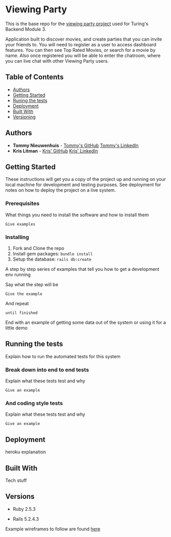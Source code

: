 # Viewing Party

This is the base repo for the [viewing party project](https://backend.turing.io/module3/projects/viewing_party) used for Turing's Backend Module 3.

Application built to discover movies, and create parties that you can invite your friends to. You will need to register as a user to access dashboard features. You can then see Top Rated Movies, or search for a movie by name. Also once registered you will be able to enter the chatroom, where you can live chat with other Viewing Party users.

## Table of Contents

  - [Authors](#authors)
  - [Getting Started](#getting-started)
  - [Runing the tests](#running-the-tests)
  - [Deployment](#deployment)
  - [Built With](#built-with)
  - [Versioning](#versioning)

## Authors

  - **Tommy Nieuwenhuis** -
    [Tommy's GitHub](https://github.com/tsnieuwen)
    [Tommy's LinkedIn](https://www.linkedin.com/in/thomasnieuwenhuis/)
  - **Kris Litman** - 
    [Kris' GitHub](https://github.com/krislitman)
    [Kris' LinkedIn](https://www.linkedin.com/in/kris-litman-7095351a4/)

## Getting Started

These instructions will get you a copy of the project up and running on
your local machine for development and testing purposes. See deployment
for notes on how to deploy the project on a live system.

### Prerequisites

What things you need to install the software and how to install them

    Give examples

### Installing

1. Fork and Clone the repo
2. Install gem packages: `bundle install`
3. Setup the database: `rails db:create`

A step by step series of examples that tell you how to get a development
env running

Say what the step will be

    Give the example

And repeat

    until finished

End with an example of getting some data out of the system or using it
for a little demo

## Running the tests

Explain how to run the automated tests for this system

### Break down into end to end tests

Explain what these tests test and why

    Give an example

### And coding style tests

Explain what these tests test and why

    Give an example

## Deployment

heroku explanation

## Built With

  Tech stuff

## Versions

- Ruby 2.5.3

- Rails 5.2.4.3

Example wireframes to follow are found [here](https://backend.turing.io/module3/projects/viewing_party/wireframes)